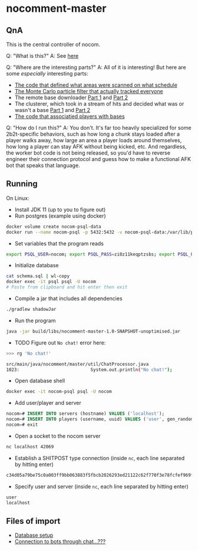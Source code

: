 # nocomment-master

## QnA

This is the central controller of nocom.

Q: "What is this?"
A: See [here](https://github.com/nerdsinspace/nocom-explanation/blob/main/README.md)

Q: "Where are the interesting parts?"
A: All of it is interesting! But here are some *especially* interesting parts:
* [The code that defined what areas were scanned on what schedule](src/main/java/nocomment/master/tracking/TrackyTrackyManager.java#L35-L67)
* [The Monte Carlo particle filter that actually tracked everyone](src/main/java/nocomment/master/tracking/MonteCarloParticleFilterMode.java#L192-L394)
* The remote base downloader [Part 1](src/main/java/nocomment/master/slurp/BlockCheckManager.java) and [Part 2](src/main/java/nocomment/master/slurp/SlurpManager.java)
* The clusterer, which took in a stream of hits and decided what was or wasn't a base [Part 1](src/main/java/nocomment/master/clustering/Aggregator.java) and [Part 2](src/main/java/nocomment/master/clustering/DBSCAN.java)
* [The code that associatied players with bases](src/main/java/nocomment/master/util/Associator.java#L53-L127)

Q: "How do I run this?"
A: You don't. It's far too heavily specialized for some 2b2t-specific behaviors, such as how long a chunk stays loaded after a player walks away, how large an area a player loads around themselves, how long a player can stay AFK without being kicked, etc. And regardless, the worker bot code is not being released, so you'd have to reverse engineer their connection protocol and guess how to make a functional AFK bot that speaks that language.

## Running

On Linux:

* Install JDK 11 (up to you to figure out)
* Run postgres (example using docker)
```bash
docker volume create nocom-psql-data
docker run --name nocom-psql -p 5432:5432 -v nocom-psql-data:/var/lib/postgresql/data -e POSTGRES_PASSWORD=zi0z11keqptzsbs -e POSTGRES_USER=nocom postgres:14 postgres -c log_statement=all
```
* Set variables that the program reads
```bash
export PSQL_USER=nocom; export PSQL_PASS=zi0z11keqptzsbs; export PSQL_URL=jdbc:postgresql://localhost:5432/nocom
```
* Initialize database
```bash
cat schema.sql | wl-copy
docker exec -it psql psql -U nocom
# Paste from clipboard and hit enter then exit
```
* Compile a jar that includes all dependencies
```bash
./gradlew shadowJar
```
* Run the program
```bash
java -jar build/libs/nocomment-master-1.0-SNAPSHOT-unoptimised.jar
```
* TODO
Figure out `No chat!` error here:
```bash
>>> rg 'No chat!'

src/main/java/nocomment/master/util/ChatProcessor.java
1023:                           System.out.println("No chat!");
```
* Open database shell
```bash
docker exec -it nocom-psql psql -U nocom
```
* Add user/player and server
```sql
nocom=# INSERT INTO servers (hostname) VALUES ('localhost');
nocom=# INSERT INTO players (username, uuid) VALUES ('user', gen_random_uuid());
nocom=# exit
```
* Open a socket to the nocom server
```bash
nc localhost 42069
```
* Establish a SHITPOST type connection (inside `nc`, each line separated by hitting enter)
```bash
c34d05a79be75c0a003ff9bb063883f5fbcb2026293ed21122c62f770f3e78fcfef969ff7186719e2d54c1891a744f3e678d0b485a847198e337b246b9167161 v1
```
* Specify user and server (inside `nc`, each line separated by hitting enter)
```bash
user
localhost
```

## Files of import

* [Database setup](src/main/java/nocomment/master/db/Database.java)
* [Connection to bots through chat...???](src/main/java/nocomment/master/util/ChatProcessor.java)
